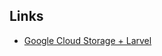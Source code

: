 ## **Links**

- [Google Cloud Storage + Larvel](https://github.com/Superbalist/laravel-google-cloud-storage)